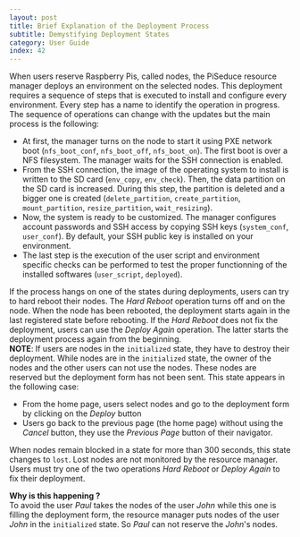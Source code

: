 ```yaml
---
layout: post
title: Brief Explanation of the Deployment Process
subtitle: Demystifying Deployment States
category: User Guide
index: 42
---
```

When users reserve Raspberry Pis, called nodes, the PiSeduce resource manager deploys an environment on the selected
nodes. This deployment requires a sequence of steps that is executed to install and configure every environment. Every
step has a name to identify the operation in progress. The sequence of operations can change with the updates but the
main process is the following:
* At first, the manager turns on the node to start it using PXE network boot (`nfs_boot_conf`, `nfs_boot_off`,
  `nfs_boot_on`). The first boot is over a NFS filesystem. The manager waits for the SSH connection is enabled.
* From the SSH connection, the image of the operating system to install is written to the SD card (`env_copy`,
  `env_check`). Then, the data partition on the SD card is increased. During this step, the partition is deleted and a
  bigger one is created (`delete_partition`, `create_partition`, `mount_partition`, `resize_partition`,
  `wait_resizing`).
* Now, the system is ready to be customized. The manager configures account passwords and SSH access by copying SSH keys
  (`system_conf`, `user_conf`). By default, your SSH public key is installed on your environment.
* The last step is the execution of the user script and environment specific checks can be performed to test the proper
  functionning of the installed softwares (`user_script`, `deployed`).

If the process hangs on one of the states during deployments, users can try to hard reboot their nodes. The *Hard
Reboot* operation turns off and on the node. When the node has been rebooted, the deployment starts again in the last
registered state before rebooting. If the *Hard Reboot* does not fix the deployment, users can use the *Deploy Again*
operation. The latter starts the deployment process again from the beginning.  
**NOTE**: If users are nodes in the `initialized` state, they have to destroy their deployment. While nodes are in the
`initialized` state, the owner of the nodes and the other users can not use the nodes. These nodes are reserved but the
deployment form has not been sent. This state appears in the following case:
* From the home page, users select nodes and go to the deployment form by clicking on the *Deploy* button
* Users go back to the previous page (the home page) without using the *Cancel* button, they use the *Previous Page*
  button of their navigator.

When nodes remain blocked in a state for more than 300 seconds, this state changes to `lost`. Lost nodes are not
monitored by the resource manager. Users must try one of the two operations *Hard Reboot* or *Deploy Again* to fix their
deployment.

**Why is this happening ?**  
To avoid the user *Paul* takes the nodes of the user *John* while this one is filling the deployment form, the resource
manager puts nodes of the user *John* in the `initialized` state. So *Paul* can not reserve the *John*'s nodes.